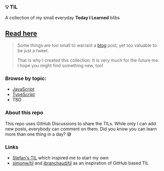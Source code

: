 ### :bulb: TIL

A collection of my small everyday **Today I Learned** blibs

## [Read here](../..//discussions/categories/til)

> Some things are too small to warrant a [blog](https://robinpokorny.com/blog/) post, yet too valuable to be just a tweet.
> 
> That is why I created this collection.
> It is very much for the future me.
> I hope you might find something new, too!

### Browse by topic:
- [JavaScript]()
- [TypeScript]()
- TBD

### About this repo
This repo uses GitHub Discussions to share the TILs. While only I can add new posts, everybody can comment on them. Did you know you can learn more than one thing in a day? :sweat_smile:

### Links

- [Stefan's TIL](https://www.stefanjudis.com/today-i-learned/) which inspired me to start my own
- [simonw/til](https://github.com/simonw/til) and [jbranchaud/til](https://github.com/jbranchaud/til) as an inspiration of GitHub based TIL
